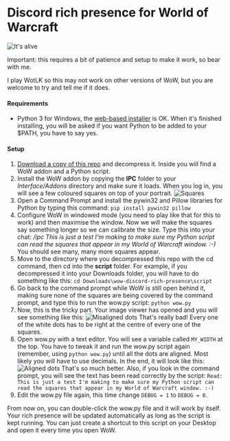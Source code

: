 # Discord rich presence for World of Warcraft

![It's alive](...)

Important: this requires a bit of patience and setup to make it work, so bear with me.

I play WotLK so this may not work on other versions of WoW, but you are welcome to try and tell me if it does.

#### Requirements

* Python 3 for Windows, the [web-based installer](https://www.python.org/downloads/windows/) is OK. When it's finished installing, you will be asked if you want Python to be added to your $PATH, you have to say yes.

#### Setup

1. [Download a copy of this repo](https://github.com/wodim/wow-discord-rich-presence/archive/master.zip) and decompress it. Inside you will find a WoW addon and a Python script.
2. Install the WoW addon by copying the **IPC** folder to your _Interface/Addons_ directory and make sure it loads. When you log in, you will see a few coloured squares on top of your portrait.
![Squares](...)
3. Open a Command Prompt and install the pywin32 and Pillow libraries for Python by typing this command:
`pip install pywin32 pillow`
4. Configure WoW in windowed mode (you need to play like that for this to work) and then maximise the window. Now we will make the squares say something longer so we can calibrate the size. Type this into your chat:
_/ipc This is just a test I'm making to make sure my Python script can read the squares that appear in my World of Warcraft window. :-)_
You should see many, many more squares appear.
5. Move to the directory where you decompressed this repo with the cd command, then cd into the **script** folder. For example, if you decompressed it into your Downloads folder, you will have to do something like this:
`cd Downloads\wow-discord-rich-presence\script`
6. Go back to the command prompt while WoW is still open behind it, making sure none of the squares are being covered by the command prompt, and type this to run the wow.py script:
`python wow.py`
7. Now, this is the tricky part. Your image viewer has opened and you will see something like this:
![Misaligned dots](...)
That's really bad! Every one of the white dots has to be right at the centre of every one of the squares.
8. Open wow.py with a text editor. You will see a variable called `MY_WIDTH` at the top. You have to tweak it and run the wow.py script again (remember, using `python wow.py`) until all the dots are aligned. Most likely you will have to use decimals. In the end, it will look like this:
![Aligned dots](...)
That's so much better. Also, if you look in the command prompt, you will see the text has been read correctly by the script:
`Read: This is just a test I'm making to make sure my Python script can read the squares that appear in my World of Warcraft window. :-)`
9. Edit the wow.py file again, this time change `DEBUG = 1` to `DEBUG = 0`.

From now on, you can double-click the wow.py file and it will work by itself. Your rich presence will be updated automatically as long as the script is kept running. You can just create a shortcut to this script on your Desktop and open it every time you open WoW.
